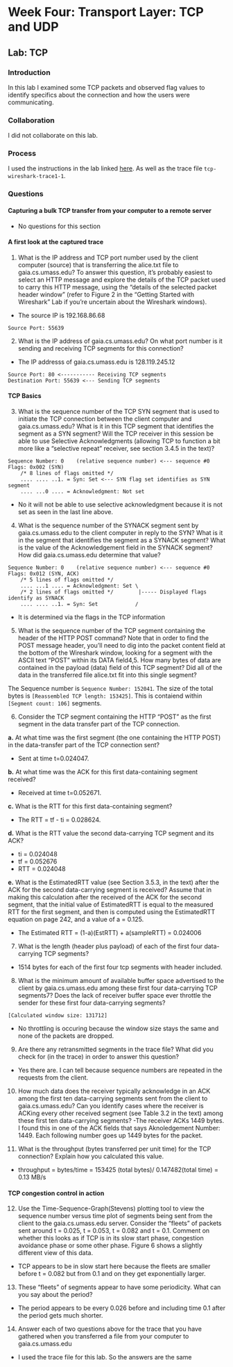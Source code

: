 # Week Four: Transport Layer: TCP and UDP

## Lab: TCP

### Introduction
In this lab I examined some TCP packets and observed flag values to identify specifics about the connection and how the users were communicating.
### Collaboration
I did not collaborate on this lab.
### Process
I used the instructions in the lab linked [here](http://gaia.cs.umass.edu/kurose_ross/wireshark.php). As well as the trace file ```tcp-wireshark-trace1-1```.
### Questions
#### Capturing a bulk TCP transfer from your computer to a remote server
- No questions for this section
#### A first look at the captured trace
1. What is the IP address and TCP port number used by the client computer (source) that is transferring the alice.txt file to gaia.cs.umass.edu? To answer this question, it’s probably easiest to select an HTTP message and explore the details of the TCP packet used to carry this HTTP message, using the “details of the selected packet header window” (refer to Figure 2 in the “Getting Started with Wireshark” Lab if you’re uncertain about the Wireshark windows).
- The source IP is 192.168.86.68
```
Source Port: 55639
```

2. What is the IP address of gaia.cs.umass.edu? On what port number is it sending and receiving TCP segments for this connection?
- The IP addresss of gaia.cs.umass.edu is 128.119.245.12
```
Source Port: 80 <----------- Receiving TCP segments
Destination Port: 55639 <--- Sending TCP segments
```
#### TCP Basics
3. What is the sequence number of the TCP SYN segment that is used to initiate the TCP connection between the client computer and gaia.cs.umass.edu? What is it in this TCP segment that identifies the segment as a SYN segment? Will the TCP receiver in this session be able to use Selective Acknowledgments (allowing TCP to function a bit more like a “selective repeat” receiver, see section 3.4.5 in the text)?
```
Sequence Number: 0    (relative sequence number) <--- sequence #0
Flags: 0x002 (SYN)
    /* 8 lines of flags omitted */
    .... .... ..1. = Syn: Set <--- SYN flag set identifies as SYN segment
    .... ...0 .... = Acknowledgment: Not set 
```
- No it will not be able to use selective acknowledgment because it is not set as seen in the last line above.

4. What is the sequence number of the SYNACK segment sent by gaia.cs.umass.edu to the client computer in reply to the SYN? What is it in the segment that identifies the segment as a SYNACK segment? What is the value of the Acknowledgement field in the SYNACK segment? How did gaia.cs.umass.edu determine that value?
```
Sequence Number: 0    (relative sequence number) <--- sequence #0
Flags: 0x012 (SYN, ACK)
    /* 5 lines of flags omitted */
    .... ...1 .... = Acknowledgment: Set \
    /* 2 lines of flags omitted */        |----- Displayed flags identify as SYNACK
    .... .... ..1. = Syn: Set            /
```
- It is determined via the flags in the TCP information

5. What is the sequence number of the TCP segment containing the header of the HTTP POST command? Note that in order to find the POST message header, you’ll need to dig into the packet content field at the bottom of the Wireshark window, looking for a segment with the ASCII text “POST” within its DATA field4,5. How many bytes of data are contained in the payload (data) field of this TCP segment? Did all of the data in the transferred file alice.txt fit into this single segment?

The Sequence number is ```Sequence Number: 152041```. The size of the total bytes is ```[Reassembled TCP length: 153425]```. This is contaiend within ```[Segment count: 106]``` segments.

6. Consider the TCP segment containing the HTTP “POST” as the first segment in the data transfer part of the TCP connection.

**a.** At what time was the first segment (the one containing the HTTP POST) in the data-transfer part of the TCP connection sent?
- Sent at time t=0.024047.

**b.** At what time was the ACK for this first data-containing segment received?
- Received at time t=0.052671.

**c.** What is the RTT for this first data-containing segment?
- The RTT = tf - ti = 0.028624.

**d.** What is the RTT value the second data-carrying TCP segment and its ACK?
- ti =  0.024048
- tf = 0.052676
- RTT = 0.024048

**e.** What is the EstimatedRTT value (see Section 3.5.3, in the text) after the ACK for the second data-carrying segment is received? Assume that in making this calculation after the received of the ACK for the second segment, that the initial value of EstimatedRTT is equal to the measured RTT for the first segment, and then is computed using the EstimatedRTT equation on page 242, and a value of a = 0.125.
- The Estimated RTT = (1-a)(EstRTT) + a(sampleRTT) = 0.024006

7. What is the length (header plus payload) of each of the first four data-carrying TCP segments?
- 1514 bytes for each of the first four tcp segments with header included.

8. What is the minimum amount of available buffer space advertised to the client by gaia.cs.umass.edu among these first four data-carrying TCP segments7? Does the lack of receiver buffer space ever throttle the sender for these first four data-carrying segments?
```
[Calculated window size: 131712]
```
- No throttling is occuring because the window size stays the same and none of the packets are dropped.
9. Are there any retransmitted segments in the trace file? What did you check for (in the trace) in order to answer this question?
-  Yes there are. I can tell because sequence numbers are repeated in the requests from the client. 
10. How much data does the receiver typically acknowledge in an ACK among the first ten data-carrying segments sent from the client to gaia.cs.umass.edu? Can you identify cases where the receiver is ACKing every other received segment (see Table 3.2 in the text) among these first ten data-carrying segments?
-The receiver ACKs 1449 bytes. I found this in one of the ACK fields that says Aknoledgement Number: 1449. Each following number goes up 1449 bytes for the packet.

11. What is the throughput (bytes transferred per unit time) for the TCP connection? Explain how you calculated this value.
- throughput = bytes/time = 153425 (total bytes)/ 0.147482(total time) = 0.13 MB/s

#### TCP congestion control in action
12. Use the Time-Sequence-Graph(Stevens) plotting tool to view the sequence number versus time plot of segments being sent from the client to the gaia.cs.umass.edu server. Consider the “fleets” of packets sent around t = 0.025, t = 0.053, t = 0.082 and t = 0.1. Comment on whether this looks as if TCP is in its slow start phase, congestion avoidance phase or some other phase. Figure 6 shows a slightly different view of this data.
- TCP appears to be in slow start here because the fleets are smaller before t = 0.082 but from 0.1 and on they get exponentially larger.
13. These “fleets” of segments appear to have some periodicity. What can you say about the period?
- The period appears to be every 0.026 before and including time 0.1 after the period gets much shorter.

14. Answer each of two questions above for the trace that you have gathered when you transferred a file from your computer to gaia.cs.umass.edu
- I used the trace file for this lab. So the answers are the same